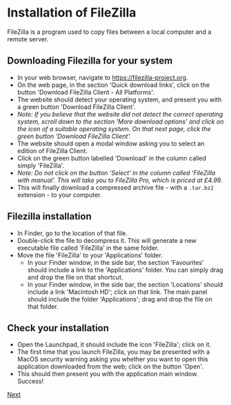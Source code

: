 # Installation of FileZilla

FileZilla is a program used to copy files between a local computer and a remote server.

## Downloading Filezilla for your system

  - In your web browser, navigate to <https://filezilla-project.org>.
  - On the web page, in the section 'Quick download links', click on the button 'Download FileZilla Client - All Platforms'.
  - The website should detect your operating system, and present you with a green button 'Download FileZilla Client'.
  - _Note: If you believe that the website did not detect the correct operating system, scroll down to the section 'More download options' and click on the icon of a suitable operating system. On that next page, click the green button 'Download FileZilla Client'._
  - The website should open a modal window asking you to select an edition of FileZilla Client.
  - Click on the green button labelled 'Download' in the column called simply 'FileZilla'.
  - _Note: Do not click on the button 'Select' in the column called 'FileZilla with manual'. This will take you to FileZilla Pro, which is priced at £4.99._
  - This will finally download a compressed archive file - with a `.tar.bz2` extension - to your computer.

## Filezilla installation

  - In Finder, go to the location of that file.
  - Double-click the file to decompress it. This will generate a new executable file called 'FileZilla' in the same folder.
  - Move the file 'FileZilla' to your 'Applications' folder.
    + In your Finder window, in the side bar, the section 'Favourites' should include a link to the 'Applications' folder. You can simply drag and drop the file on that shortcut.
    + In your Finder window, in the side bar, the section 'Locations' should include a link 'Macintosh HD'; click on that link. The main panel should include the folder 'Applications'; drag and drop the file on that folder.

## Check your installation

  - Open the Launchpad, it should include the icon 'FileZilla'; click on it.
  - The first time that you launch FileZilla, you may be presented with a MacOS security warning asking you whether you want to open this application downloaded from the web; click on the button 'Open'.
  - This should then present you with the application main window. Success!

[Next](r_setup_macos.md)
